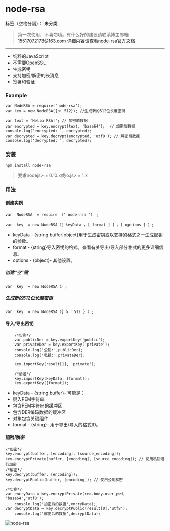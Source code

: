 ﻿# node-rsa

标签（空格分隔）： 未分类

> 第一次使用，不喜勿喷。有什么好的建议请联系博主邮箱 <font color="red">15517072173@163.com</font>
[详细内容请查看node-rsa官方文档][1]
---

 - 纯粹的JavaScript 
 - 不需要OpenSSL 
 - 生成密钥 
 - 支持加密/解密的长消息
 - 签署和验证

### Example
```
var NodeRSA = require('node-rsa');
var key = new NodeRSA({b: 512}); //生成新的512位长度密钥
 
var text = 'Hello RSA!'; // 加密前数据
var encrypted = key.encrypt(text, 'base64');  // 加密后数据
console.log('encrypted: ', encrypted);
var decrypted = key.decrypt(encrypted, 'utf8'); // 解密后数据
console.log('decrypted: ', decrypted);
```
### 安装

```
npm install node-rsa
```
> 要求nodejs> = 0.10.x或io.js> = 1.x

### 用法
#### 创建实例

```
var  NodeRSA  = require （' node-rsa '） ; 
 
var  key  = new NodeRSA（[ keyData ，[ format ] ] ，[ options ] ）;
```

> 
- keyData - {string|buffer|object}用于生成密钥或以支持的格式之一生成密钥的参数。
- format - {string}导入密钥的格式。查看有关导出/导入部分格式的更多详细信息。
- options - {object}- 其他设置。

##### 创建“空”键

`var  key  = new NodeRSA（）;  `
##### 生成新的512位长度密钥
`var  key  = new NodeRSA（{ b ：512 } ）; ` 

#### 导入/导出密钥

```
    /*实例*/
    var publicDer = key.exportKey('public');
    var privateDer = key.exportKey('private');
    console.log('公钥:',publicDer);
    console.log('私钥:',privateDer);

    key.importKey(result[1], 'private');
    
    /*语法*/
    key.importKey(keyData, [format]);
    key.exportKey([format]);
```
- keyData - {string|buffer}- 可能是：
 - 键入PEM字符串
 - 包含PEM字符串的缓冲区
 - 包含DER编码数据的缓冲区
 - 对象包含关键组件
- format - {string}- 用于导出/导入的格式ID。

#### 加密/解密

```
/*加密*/
key.encrypt(buffer, [encoding], [source_encoding]);
key.encryptPrivate(buffer, [encoding], [source_encoding]); // 使用私钥进行加密 
/*解密*/
key.decrypt(buffer, [encoding]);
key.decryptPublic(buffer, [encoding]); // 使用公钥解密 

/*实例*/
var encryData = key.encryptPrivate(req.body.user_pwd, 'base64','utf8');
    console.log('加密后的数据',encryData);
var decryptData = key.decryptPublic(result[0],'utf8');
    console.log('解密后的数据',decryptData);
```


  ![node-rsa][2]


  [1]: https://www.npmjs.com/package/node-rsa
  [2]: http://m.qpic.cn/psb?/V116nKgh3mF1go/K9Mm9yDevLrUcbhfSsnpoqmYLA4xaxbwPi*.cPubB6k!/b/dG4AAAAAAAAA&bo=CANfAgAAAAADB3Q!&rf=viewer_4